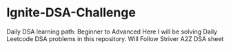 # Ignite-DSA-Challenge

Daily DSA learning path: Beginner to Advanced 
Here I will be solving Daily Leetcode DSA problems in this repository.
Will Follow Striver A2Z DSA sheet